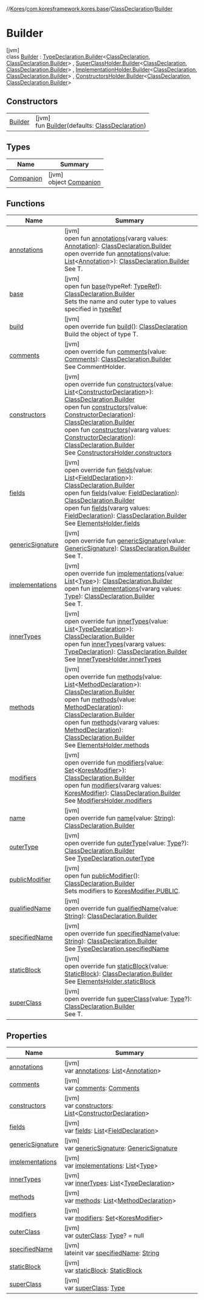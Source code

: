 //[Kores](../../../../index.md)/[com.koresframework.kores.base](../../index.md)/[ClassDeclaration](../index.md)/[Builder](index.md)

# Builder

[jvm]\
class [Builder](index.md) : [TypeDeclaration.Builder](../../-type-declaration/-builder/index.md)<[ClassDeclaration](../index.md), [ClassDeclaration.Builder](index.md)> , [SuperClassHolder.Builder](../../-super-class-holder/-builder/index.md)<[ClassDeclaration](../index.md), [ClassDeclaration.Builder](index.md)> , [ImplementationHolder.Builder](../../-implementation-holder/-builder/index.md)<[ClassDeclaration](../index.md), [ClassDeclaration.Builder](index.md)> , [ConstructorsHolder.Builder](../../-constructors-holder/-builder/index.md)<[ClassDeclaration](../index.md), [ClassDeclaration.Builder](index.md)>

## Constructors

| | |
|---|---|
| [Builder](-builder.md) | [jvm]<br>fun [Builder](-builder.md)(defaults: [ClassDeclaration](../index.md)) |

## Types

| Name | Summary |
|---|---|
| [Companion](-companion/index.md) | [jvm]<br>object [Companion](-companion/index.md) |

## Functions

| Name | Summary |
|---|---|
| [annotations](../../-annotable/-builder/annotations.md) | [jvm]<br>open fun [annotations](../../-annotable/-builder/annotations.md)(vararg values: [Annotation](../../-annotation/index.md)): [ClassDeclaration.Builder](index.md)<br>open override fun [annotations](annotations.md)(value: [List](https://kotlinlang.org/api/latest/jvm/stdlib/kotlin.collections/-list/index.html)<[Annotation](../../-annotation/index.md)>): [ClassDeclaration.Builder](index.md)<br>See T. |
| [base](../../-type-declaration/-builder/base.md) | [jvm]<br>open fun [base](../../-type-declaration/-builder/base.md)(typeRef: [TypeRef](../../../com.koresframework.kores.type/-type-ref/index.md)): [ClassDeclaration.Builder](index.md)<br>Sets the name and outer type to values specified in [typeRef](../../-type-declaration/-builder/base.md) |
| [build](build.md) | [jvm]<br>open override fun [build](build.md)(): [ClassDeclaration](../index.md)<br>Build the object of type T. |
| [comments](comments.md) | [jvm]<br>open override fun [comments](comments.md)(value: [Comments](../../../com.koresframework.kores.base.comment/-comments/index.md)): [ClassDeclaration.Builder](index.md)<br>See CommentHolder. |
| [constructors](constructors.md) | [jvm]<br>open override fun [constructors](constructors.md)(value: [List](https://kotlinlang.org/api/latest/jvm/stdlib/kotlin.collections/-list/index.html)<[ConstructorDeclaration](../../-constructor-declaration/index.md)>): [ClassDeclaration.Builder](index.md)<br>open fun [constructors](../../-constructors-holder/-builder/constructors.md)(value: [ConstructorDeclaration](../../-constructor-declaration/index.md)): [ClassDeclaration.Builder](index.md)<br>open fun [constructors](../../-constructors-holder/-builder/constructors.md)(vararg values: [ConstructorDeclaration](../../-constructor-declaration/index.md)): [ClassDeclaration.Builder](index.md)<br>See [ConstructorsHolder.constructors](../../-constructors-holder/constructors.md) |
| [fields](fields.md) | [jvm]<br>open override fun [fields](fields.md)(value: [List](https://kotlinlang.org/api/latest/jvm/stdlib/kotlin.collections/-list/index.html)<[FieldDeclaration](../../-field-declaration/index.md)>): [ClassDeclaration.Builder](index.md)<br>open fun [fields](../../-elements-holder/-builder/fields.md)(value: [FieldDeclaration](../../-field-declaration/index.md)): [ClassDeclaration.Builder](index.md)<br>open fun [fields](../../-elements-holder/-builder/fields.md)(vararg values: [FieldDeclaration](../../-field-declaration/index.md)): [ClassDeclaration.Builder](index.md)<br>See [ElementsHolder.fields](../../-elements-holder/fields.md) |
| [genericSignature](generic-signature.md) | [jvm]<br>open override fun [genericSignature](generic-signature.md)(value: [GenericSignature](../../../com.koresframework.kores.generic/-generic-signature/index.md)): [ClassDeclaration.Builder](index.md)<br>See T. |
| [implementations](implementations.md) | [jvm]<br>open override fun [implementations](implementations.md)(value: [List](https://kotlinlang.org/api/latest/jvm/stdlib/kotlin.collections/-list/index.html)<[Type](https://docs.oracle.com/javase/8/docs/api/java/lang/reflect/Type.html)>): [ClassDeclaration.Builder](index.md)<br>open fun [implementations](../../-implementation-holder/-builder/implementations.md)(vararg values: [Type](https://docs.oracle.com/javase/8/docs/api/java/lang/reflect/Type.html)): [ClassDeclaration.Builder](index.md)<br>See T. |
| [innerTypes](inner-types.md) | [jvm]<br>open override fun [innerTypes](inner-types.md)(value: [List](https://kotlinlang.org/api/latest/jvm/stdlib/kotlin.collections/-list/index.html)<[TypeDeclaration](../../-type-declaration/index.md)>): [ClassDeclaration.Builder](index.md)<br>open fun [innerTypes](../../-inner-types-holder/-builder/inner-types.md)(vararg values: [TypeDeclaration](../../-type-declaration/index.md)): [ClassDeclaration.Builder](index.md)<br>See [InnerTypesHolder.innerTypes](../../-inner-types-holder/inner-types.md) |
| [methods](methods.md) | [jvm]<br>open override fun [methods](methods.md)(value: [List](https://kotlinlang.org/api/latest/jvm/stdlib/kotlin.collections/-list/index.html)<[MethodDeclaration](../../-method-declaration/index.md)>): [ClassDeclaration.Builder](index.md)<br>open fun [methods](../../-elements-holder/-builder/methods.md)(value: [MethodDeclaration](../../-method-declaration/index.md)): [ClassDeclaration.Builder](index.md)<br>open fun [methods](../../-elements-holder/-builder/methods.md)(vararg values: [MethodDeclaration](../../-method-declaration/index.md)): [ClassDeclaration.Builder](index.md)<br>See [ElementsHolder.methods](../../-elements-holder/methods.md) |
| [modifiers](modifiers.md) | [jvm]<br>open override fun [modifiers](modifiers.md)(value: [Set](https://kotlinlang.org/api/latest/jvm/stdlib/kotlin.collections/-set/index.html)<[KoresModifier](../../-kores-modifier/index.md)>): [ClassDeclaration.Builder](index.md)<br>open fun [modifiers](../../-modifiers-holder/-builder/modifiers.md)(vararg values: [KoresModifier](../../-kores-modifier/index.md)): [ClassDeclaration.Builder](index.md)<br>See [ModifiersHolder.modifiers](../../-modifiers-holder/modifiers.md) |
| [name](../../-qualified-named/-builder/name.md) | [jvm]<br>open override fun [name](../../-qualified-named/-builder/name.md)(value: [String](https://kotlinlang.org/api/latest/jvm/stdlib/kotlin/-string/index.html)): [ClassDeclaration.Builder](index.md) |
| [outerType](outer-type.md) | [jvm]<br>open override fun [outerType](outer-type.md)(value: [Type](https://docs.oracle.com/javase/8/docs/api/java/lang/reflect/Type.html)?): [ClassDeclaration.Builder](index.md)<br>See [TypeDeclaration.outerType](../../-type-declaration/outer-type.md) |
| [publicModifier](../../-modifiers-holder/-builder/public-modifier.md) | [jvm]<br>open fun [publicModifier](../../-modifiers-holder/-builder/public-modifier.md)(): [ClassDeclaration.Builder](index.md)<br>Sets modifiers to [KoresModifier.PUBLIC](../../-kores-modifier/-p-u-b-l-i-c/index.md). |
| [qualifiedName](../../-type-declaration/-builder/qualified-name.md) | [jvm]<br>open override fun [qualifiedName](../../-type-declaration/-builder/qualified-name.md)(value: [String](https://kotlinlang.org/api/latest/jvm/stdlib/kotlin/-string/index.html)): [ClassDeclaration.Builder](index.md) |
| [specifiedName](specified-name.md) | [jvm]<br>open override fun [specifiedName](specified-name.md)(value: [String](https://kotlinlang.org/api/latest/jvm/stdlib/kotlin/-string/index.html)): [ClassDeclaration.Builder](index.md)<br>See [TypeDeclaration.specifiedName](../../-type-declaration/specified-name.md) |
| [staticBlock](static-block.md) | [jvm]<br>open override fun [staticBlock](static-block.md)(value: [StaticBlock](../../-static-block/index.md)): [ClassDeclaration.Builder](index.md)<br>See [ElementsHolder.staticBlock](../../-elements-holder/static-block.md) |
| [superClass](super-class.md) | [jvm]<br>open override fun [superClass](super-class.md)(value: [Type](https://docs.oracle.com/javase/8/docs/api/java/lang/reflect/Type.html)?): [ClassDeclaration.Builder](index.md)<br>See T. |

## Properties

| Name | Summary |
|---|---|
| [annotations](annotations.md) | [jvm]<br>var [annotations](annotations.md): [List](https://kotlinlang.org/api/latest/jvm/stdlib/kotlin.collections/-list/index.html)<[Annotation](../../-annotation/index.md)> |
| [comments](comments.md) | [jvm]<br>var [comments](comments.md): [Comments](../../../com.koresframework.kores.base.comment/-comments/index.md) |
| [constructors](constructors.md) | [jvm]<br>var [constructors](constructors.md): [List](https://kotlinlang.org/api/latest/jvm/stdlib/kotlin.collections/-list/index.html)<[ConstructorDeclaration](../../-constructor-declaration/index.md)> |
| [fields](fields.md) | [jvm]<br>var [fields](fields.md): [List](https://kotlinlang.org/api/latest/jvm/stdlib/kotlin.collections/-list/index.html)<[FieldDeclaration](../../-field-declaration/index.md)> |
| [genericSignature](generic-signature.md) | [jvm]<br>var [genericSignature](generic-signature.md): [GenericSignature](../../../com.koresframework.kores.generic/-generic-signature/index.md) |
| [implementations](implementations.md) | [jvm]<br>var [implementations](implementations.md): [List](https://kotlinlang.org/api/latest/jvm/stdlib/kotlin.collections/-list/index.html)<[Type](https://docs.oracle.com/javase/8/docs/api/java/lang/reflect/Type.html)> |
| [innerTypes](inner-types.md) | [jvm]<br>var [innerTypes](inner-types.md): [List](https://kotlinlang.org/api/latest/jvm/stdlib/kotlin.collections/-list/index.html)<[TypeDeclaration](../../-type-declaration/index.md)> |
| [methods](methods.md) | [jvm]<br>var [methods](methods.md): [List](https://kotlinlang.org/api/latest/jvm/stdlib/kotlin.collections/-list/index.html)<[MethodDeclaration](../../-method-declaration/index.md)> |
| [modifiers](modifiers.md) | [jvm]<br>var [modifiers](modifiers.md): [Set](https://kotlinlang.org/api/latest/jvm/stdlib/kotlin.collections/-set/index.html)<[KoresModifier](../../-kores-modifier/index.md)> |
| [outerClass](outer-class.md) | [jvm]<br>var [outerClass](outer-class.md): [Type](https://docs.oracle.com/javase/8/docs/api/java/lang/reflect/Type.html)? = null |
| [specifiedName](specified-name.md) | [jvm]<br>lateinit var [specifiedName](specified-name.md): [String](https://kotlinlang.org/api/latest/jvm/stdlib/kotlin/-string/index.html) |
| [staticBlock](static-block.md) | [jvm]<br>var [staticBlock](static-block.md): [StaticBlock](../../-static-block/index.md) |
| [superClass](super-class.md) | [jvm]<br>var [superClass](super-class.md): [Type](https://docs.oracle.com/javase/8/docs/api/java/lang/reflect/Type.html) |
